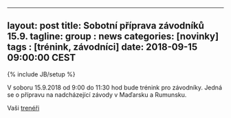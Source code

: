  ---
layout: post
title: Sobotní příprava závodníků 15.9.
tagline: 
group : news
categories: [novinky]
tags : [trénink, závodníci]
date: 2018-09-15 09:00:00 CEST
---
{% include JB/setup %}

V soboru 15.9.2018 od 9:00 do 11:30 hod bude trénink pro závodníky. Jedná se o přípravu na nadcházející závody v Maďarsku a Rumunsku.

Vaši [trenéři](/treneri)
